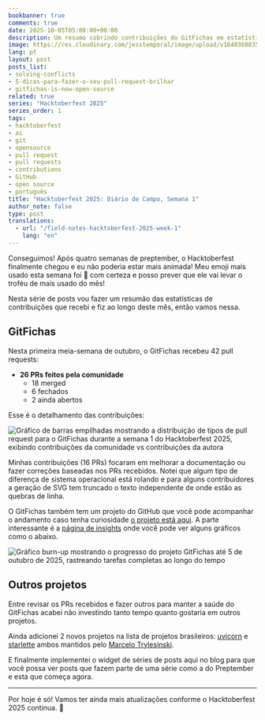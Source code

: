 ```yaml
---
bookbanner: true
comments: true
date: 2025-10-05T05:00:00+00:00
description: Um resumo cobrindo contribuições do GitFichas em estatísticas de pull requests
image: https://res.cloudinary.com/jesstemporal/image/upload/v1640360835/covers/miscellaneous_ld0l6r.png
lang: pt
layout: post
posts_list:
- solving-conflicts
- 5-dicas-para-fazer-o-seu-pull-request-brilhar
- gitfichas-is-now-open-source
related: true
series: "Hacktoberfest 2025"
series_order: 1
tags:
- hacktoberfest
- ai
- git
- opensource
- pull request
- pull requests
- contributions
- GitHub
- open source
- português
title: "Hacktoberfest 2025: Diário de Campo, Semana 1"
author_note: false
type: post
translations:
  - url: "/field-notes-hacktoberfest-2025-week-1"
    lang: "en"
---
```


Conseguimos! Após quatro semanas de preptember, o Hacktoberfest finalmente chegou e eu não poderia estar mais animada! Meu emoji mais usado esta semana foi 🎉 com certeza e posso prever que ele vai levar o troféu de mais usado do mês!

Nesta série de posts vou fazer um resumão das estatísticas de contribuições que recebi e fiz ao longo deste mês, então vamos nessa.

## GitFichas

Nesta primeira meia-semana de outubro, o GitFichas recebeu 42 pull requests:

- **26 PRs feitos pela comunidade**
  - 18 merged
  - 6 fechados
  - 2 ainda abertos

Esse é o detalhamento das contribuições:

![Gráfico de barras empilhadas mostrando a distribuição de tipos de pull request para o GitFichas durante a semana 1 do Hacktoberfest 2025, exibindo contribuições da comunidade vs contribuições da autora](https://res.cloudinary.com/jesstemporal/image/upload/v1759705587/pr-type-distribution-week-1-hacktoberfest_aikjtb.png)

Minhas contribuições (16 PRs) focaram em melhorar a documentação ou fazer correções baseadas nos PRs recebidos. Notei que algum tipo de diferença de sistema operacional está rolando e para alguns contribuidores a geração de SVG tem truncado o texto independente de onde estão as quebras de linha.

O GitFichas também tem um projeto do GitHub que você pode acompanhar o andamento caso tenha curiosidade [o projeto está aqui](https://github.com/users/jtemporal/projects/1). A parte interessante é a [página de insights](https://github.com/users/jtemporal/projects/1/insights) onde você pode ver alguns gráficos como o abaixo.

![Gráfico burn-up mostrando o progresso do projeto GitFichas até 5 de outubro de 2025, rastreando tarefas completas ao longo do tempo](https://res.cloudinary.com/jesstemporal/image/upload/v1759705587/burn-up-up-to-oct-4th_czxxdy.png)

## Outros projetos

Entre revisar os PRs recebidos e fazer outros para manter a saúde do GitFichas acabei não investindo tanto tempo quanto gostaria em outros projetos.

Ainda adicionei 2 novos projetos na lista de projetos brasileiros: [uvicorn](https://github.com/jtemporal/jtemporal.github.io/pull/325) e [starlette](https://github.com/jtemporal/jtemporal.github.io/pull/324) ambos mantidos pelo [Marcelo Trylesinski](https://github.com/Kludex).

E finalmente implementei o widget de séries de posts aqui no blog para que você possa ver posts que fazem parte de uma série como a do Preptember e esta que começa agora.

---

Por hoje é só! Vamos ter ainda mais atualizações conforme o Hacktoberfest 2025 continua. 🎃
